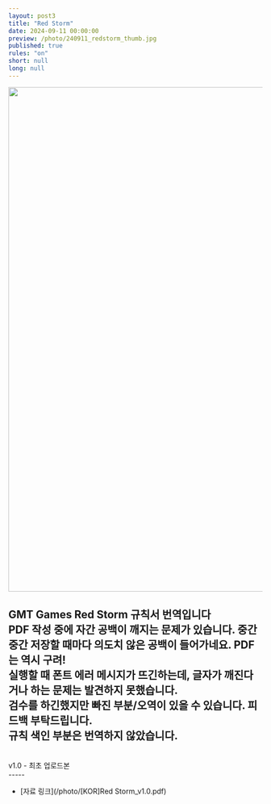 ```yaml
---
layout: post3
title: "Red Storm"
date: 2024-09-11 00:00:00
preview: /photo/240911_redstorm_thumb.jpg
published: true
rules: "on"
short: null
long: null
---
```


<img src="/photo/240911_redstorm.jpg" width="1000">

GMT Games Red Storm 규칙서 번역입니다
<br>
PDF 작성 중에 자간 공백이 깨지는 문제가 있습니다. 중간 중간 저장할 때마다 의도치 않은 공백이 들어가네요. PDF는 역시 구려!
<br>
실행할 때 폰트 에러 메시지가 뜨긴하는데, 글자가 깨진다거나 하는 문제는 발견하지 못했습니다.
<br>
검수를 하긴했지만 빠진 부분/오역이 있을 수 있습니다. 피드백 부탁드립니다.
<br>
규칙 색인 부분은 번역하지 않았습니다. 
<br>
-----
<br>
v1.0 - 최초 업로드본
<br>
-----

- [자료 링크](/photo/[KOR]Red Storm_v1.0.pdf)
<br>


